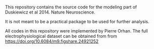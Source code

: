 This repository contains the source code for the modeling part of Duskiewicz et al 2014. Nature Neuroscience.

It is not meant to be a practical package to be used for further analysis.

All codes in this repository were implemented by Pierre Orhan.
The full electrophysiological dataset can be obtained from from https://doi.org/10.6084/m9.figshare.24921252
